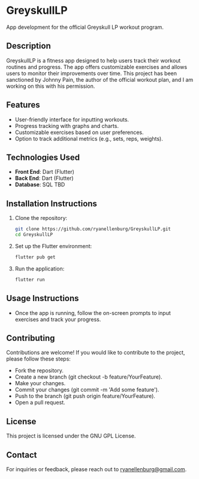 # GreyskullLP
App development for the official Greyskull LP workout program.

## Description
GreyskullLP is a fitness app designed to help users track their workout routines and progress. The app offers customizable exercises and allows users to monitor their improvements over time. This project has been sanctioned by Johnny Pain, the author of the official workout plan, and I am working on this with his permission.

## Features
- User-friendly interface for inputting workouts.
- Progress tracking with graphs and charts.
- Customizable exercises based on user preferences.
- Option to track additional metrics (e.g., sets, reps, weights).

## Technologies Used
- **Front End**: Dart (Flutter)
- **Back End**: Dart (Flutter)
- **Database**: SQL TBD

## Installation Instructions
1. Clone the repository:
   ```bash
   git clone https://github.com/ryanellenburg/GreyskullLP.git
   cd GreyskullLP
2. Set up the Flutter environment:
   ```bash
   flutter pub get
3. Run the application:
   ```bash
   flutter run

## Usage Instructions
- Once the app is running, follow the on-screen prompts to input exercises and track your progress.

## Contributing
Contributions are welcome! If you would like to contribute to the project, please follow these steps:
- Fork the repository.
- Create a new branch (git checkout -b feature/YourFeature).
- Make your changes.
- Commit your changes (git commit -m 'Add some feature').
- Push to the branch (git push origin feature/YourFeature).
- Open a pull request.

## License
This project is licensed under the GNU GPL License.

## Contact
For inquiries or feedback, please reach out to ryanellenburg@gmail.com.
